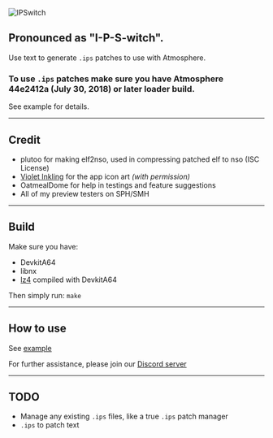![IPSwitch](https://raw.githubusercontent.com/3096/ipswitch/master/icon.png)
## Pronounced as "I-P-S-witch".
Use text to generate `.ips` patches to use with Atmosphere.

### To use `.ips` patches make sure you have Atmosphere 44e2412a (July 30, 2018) or later loader build.

See example for details.

---
## Credit
- plutoo for making elf2nso, used in compressing patched elf to nso (ISC License)
- [Violet Inkling](https://www.deviantart.com/violetinkling) for the app icon art *(with permission)*
- OatmealDome for help in testings and feature suggestions
- All of my preview testers on SPH/SMH

---
## Build
Make sure you have:
- DevkitA64
- libnx
- [lz4](https://github.com/lz4/lz4) compiled with DevkitA64

Then simply run: `make`

---
## How to use
See [example](example)

For further assistance, please join our [Discord server](https://discord.gg/v8Rueaf)

---
## TODO
- Manage any existing `.ips` files, like a true `.ips` patch manager
- `.ips` to patch text
